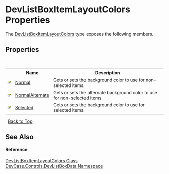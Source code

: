 # DevListBoxItemLayoutColors Properties
 

The <a href="T_DevCase_Controls_DevListBoxData_DevListBoxItemLayoutColors">DevListBoxItemLayoutColors</a> type exposes the following members.


## Properties
&nbsp;<table><tr><th></th><th>Name</th><th>Description</th></tr><tr><td>![Public property](media/pubproperty.gif "Public property")</td><td><a href="P_DevCase_Controls_DevListBoxData_DevListBoxItemLayoutColors_Normal">Normal</a></td><td>
Gets or sets the background color to use for non-selected items.</td></tr><tr><td>![Public property](media/pubproperty.gif "Public property")</td><td><a href="P_DevCase_Controls_DevListBoxData_DevListBoxItemLayoutColors_NormalAlternate">NormalAlternate</a></td><td>
Gets or sets the alternate background color to use for non-selected items.</td></tr><tr><td>![Public property](media/pubproperty.gif "Public property")</td><td><a href="P_DevCase_Controls_DevListBoxData_DevListBoxItemLayoutColors_Selected">Selected</a></td><td>
Gets or sets the background color to use for selected items.</td></tr></table>&nbsp;
<a href="#devlistboxitemlayoutcolors-properties">Back to Top</a>

## See Also


#### Reference
<a href="T_DevCase_Controls_DevListBoxData_DevListBoxItemLayoutColors">DevListBoxItemLayoutColors Class</a><br /><a href="N_DevCase_Controls_DevListBoxData">DevCase.Controls.DevListBoxData Namespace</a><br />